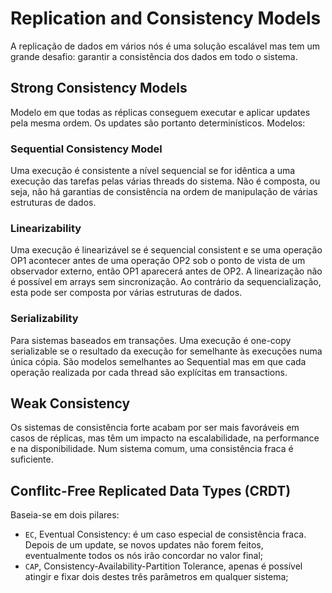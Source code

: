 # Replication and Consistency Models

A replicação de dados em vários nós é uma solução escalável mas tem um grande desafio: garantir a consistência dos dados em todo o sistema.

## Strong Consistency Models

Modelo em que todas as réplicas conseguem executar e aplicar updates pela mesma ordem. Os updates são portanto determinísticos. Modelos:

### Sequential Consistency Model

Uma execução é consistente a nível sequencial se for idêntica a uma execução das tarefas pelas várias threads do sistema. Não é composta, ou seja, não há garantias de consistência na ordem de manipulação de várias estruturas de dados.

### Linearizability

Uma execução é linearizável se é sequencial consistent e se uma operação OP1 acontecer antes de uma operação OP2 sob o ponto de vista de um observador externo, então OP1 aparecerá antes de OP2. A linearização não é possível em arrays sem sincronização. Ao contrário da sequencialização, esta pode ser composta por várias estruturas de dados. 

### Serializability

Para sistemas baseados em transações. Uma execução é one-copy serializable se o resultado da execução for semelhante às execuções numa única cópia. São modelos semelhantes ao Sequential mas em que cada operação realizada por cada thread são explícitas em transactions.

## Weak Consistency

Os sistemas de consistência forte acabam por ser mais favoráveis em casos de réplicas, mas têm um impacto na escalabilidade, na performance e na disponibilidade. Num sistema comum, uma consistência fraca é suficiente.

## Conflitc-Free Replicated Data Types (CRDT)

Baseia-se em dois pilares:

- `EC`, Eventual Consistency: é um caso especial de consistência fraca. Depois de um update, se novos updates não forem feitos, eventualmente todos os nós irão concordar no valor final;
- `CAP`, Consistency-Availability-Partition Tolerance, apenas é possível atingir e fixar dois destes três parâmetros em qualquer sistema;